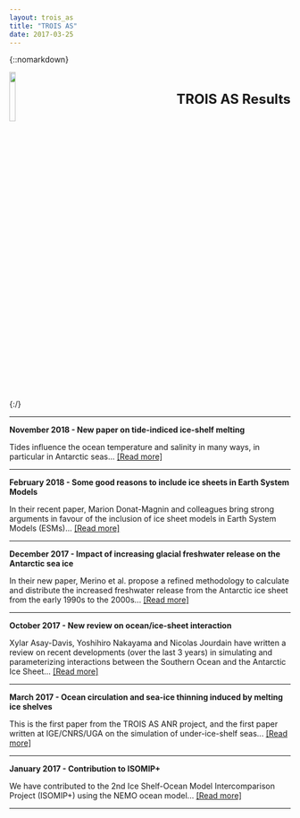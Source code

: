 ```yaml
---
layout: trois_as
title: "TROIS AS"
date: 2017-03-25
---
```


{::nomarkdown}
<div style="display:inline;text-align:left;">
<img src="{{site.url}}projects_dir/img/trois_as_original_text.png" width="15%" height="15%" border="0"/>
<div style="itext-align:center;float:right">
<br> <br> <b>
<font size="5">
TROIS AS Results <br>
</b> <br> <br>
</font>
</div>
</div>
<div style="clear:both"/>
{:/}

---
**November 2018 - New paper on tide-indiced ice-shelf melting**

Tides influence the ocean temperature and salinity in many ways, in particular in Antarctic seas...
[[Read more]]({{site.url}}projects_dir/trois_as_results_6)

---
**February 2018 - Some good reasons to include ice sheets in Earth System Models** 

In their recent paper, Marion Donat-Magnin and colleagues bring strong arguments in favour of the inclusion of ice sheet models in Earth System Models (ESMs)...
[[Read more]]({{site.url}}projects_dir/trois_as_results_5)

---
**December 2017 - Impact of increasing glacial freshwater release on the Antarctic sea ice**

In their new paper, Merino et al. propose a refined methodology to calculate and distribute the increased freshwater release from the Antarctic ice sheet from the early 1990s to the 2000s...
[[Read more]]({{site.url}}projects_dir/trois_as_results_4) 

---
**October 2017 - New review on ocean/ice-sheet interaction** 

Xylar Asay-Davis, Yoshihiro Nakayama and Nicolas Jourdain have written a review on recent developments (over the last 3 years) in simulating and parameterizing interactions between the Southern Ocean and the Antarctic Ice Sheet...
[[Read more]]({{site.url}}projects_dir/trois_as_results_3)

---
**March 2017 - Ocean circulation and sea-ice thinning induced by melting ice shelves**

This is the first paper from the TROIS AS ANR project, and the first paper written at IGE/CNRS/UGA on the simulation of under-ice-shelf seas...
[[Read more]]({{site.url}}projects_dir/trois_as_results_2)

---
**January 2017 - Contribution to ISOMIP+**

We have contributed to the 2nd Ice Shelf-Ocean Model Intercomparison Project (ISOMIP+) using the NEMO ocean model...
[[Read more]]({{site.url}}projects_dir/trois_as_results_1)

---
